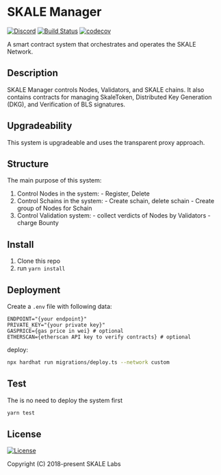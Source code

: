 # SKALE Manager

[![Discord](https://img.shields.io/discord/534485763354787851.svg)](https://discord.gg/vvUtWJB)
[![Build Status](https://github.com/skalenetwork/skale-manager/actions/workflows/test.yml/badge.svg)](https://github.com/skalenetwork/skale-manager/actions)
[![codecov](https://codecov.io/gh/skalenetwork/skale-manager/branch/develop/graph/badge.svg)](https://codecov.io/gh/skalenetwork/skale-manager)

A smart contract system that orchestrates and operates the SKALE Network.

## Description

SKALE Manager controls Nodes, Validators, and SKALE chains. It also contains contracts for managing SkaleToken, Distributed Key Generation (DKG), and Verification of BLS signatures.

## Upgradeability

This system is upgradeable and uses the transparent proxy approach.

## Structure

The main purpose of this system:

1) Control Nodes in the system:
    \- Register, Delete
2) Control Schains in the system:
    \- Create schain, delete schain
    \- Create group of Nodes for Schain
3) Control Validation system:
    \- collect verdicts of Nodes by Validators
    \- charge Bounty

## Install

1) Clone this repo
2) run `yarn install`

## Deployment

Create a `.env` file with following data:

```.env
ENDPOINT="{your endpoint}"
PRIVATE_KEY="{your private key}"
GASPRICE={gas price in wei} # optional
ETHERSCAN={etherscan API key to verify contracts} # optional
```

deploy:

```bash
npx hardhat run migrations/deploy.ts --network custom
```

## Test

The is no need to deploy the system first

```bash
yarn test
```

## License

[![License](https://img.shields.io/github/license/skalenetwork/skale-manager.svg)](LICENSE)

Copyright (C) 2018-present SKALE Labs
